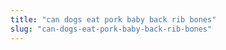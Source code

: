 ```yaml
---
title: "can dogs eat pork baby back rib bones"
slug: "can-dogs-eat-pork-baby-back-rib-bones"
---
```


